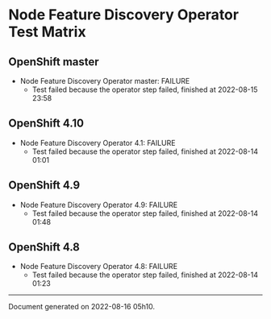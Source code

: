 
Node Feature Discovery Operator Test Matrix
===========================================

OpenShift master
----------------



* Node Feature Discovery Operator master: FAILURE
  - Test failed because the operator step failed, finished at 2022-08-15 23:58






OpenShift 4.10
--------------



* Node Feature Discovery Operator 4.1: FAILURE
  - Test failed because the operator step failed, finished at 2022-08-14 01:01






OpenShift 4.9
-------------



* Node Feature Discovery Operator 4.9: FAILURE
  - Test failed because the operator step failed, finished at 2022-08-14 01:48






OpenShift 4.8
-------------



* Node Feature Discovery Operator 4.8: FAILURE
  - Test failed because the operator step failed, finished at 2022-08-14 01:23






---
Document generated on 2022-08-16 05h10.
